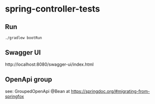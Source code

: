 # spring-controller-tests

## Run
```
./gradlew bootRun
```

## Swagger UI
http://localhost:8080/swagger-ui/index.html

## OpenApi group
see: GroupedOpenApi @Bean at https://springdoc.org/#migrating-from-springfox
